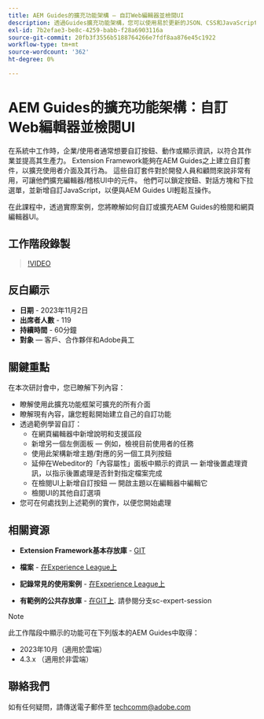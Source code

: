```yaml
---
title: AEM Guides的擴充功能架構 — 自訂Web編輯器並檢閱UI
description: 透過Guides擴充功能架構，您可以使用易於更新的JSON、CSS和JavaScript，自訂Review Ui或Webeditor的所需區段。
exl-id: 7b2efae3-be8c-4259-babb-f28a6903116a
source-git-commit: 20fb3f3556b5188764266e7fdf8aa876e45c1922
workflow-type: tm+mt
source-wordcount: '362'
ht-degree: 0%

---
```


# AEM Guides的擴充功能架構：自訂Web編輯器並檢閱UI

在系統中工作時，企業/使用者通常想要自訂按鈕、動作或顯示資訊，以符合其作業並提高其生產力。 Extension Framework能夠在AEM Guides之上建立自訂套件，以擴充使用者介面及其行為。 這些自訂套件對於開發人員和顧問來說非常有用，可讓他們擴充編輯器/稽核UI中的元件。 他們可以鎖定按鈕、對話方塊和下拉選單，並新增自訂JavaScript，以便與AEM Guides UI輕鬆互操作。

在此課程中，透過實際案例，您將瞭解如何自訂或擴充AEM Guides的檢閱和網頁編輯器UI。

## 工作階段錄製

>[!VIDEO](https://video.tv.adobe.com/v/3425476/review-ui-customization-guides-extension-framework-web-editor)

## 反白顯示

- **日期** - 2023年11月2日
- **出席者人數** - 119
- **持續時間** - 60分鐘
- **對象**  — 客戶、合作夥伴和Adobe員工

## 關鍵重點

在本次研討會中，您已瞭解下列內容：
- 瞭解使用此擴充功能框架可擴充的所有介面
- 瞭解現有內容，讓您輕鬆開始建立自己的自訂功能
- 透過範例學習自訂：
   - 在網頁編輯器中新增說明和支援區段
   - 新增另一個左側面板 — 例如，檢視目前使用者的任務
   - 使用此架構新增主題/對應的另一個工具列按鈕
   - 延伸在Webeditor的「內容屬性」面板中顯示的資訊 — 新增後置處理資訊，以指示後置處理是否針對指定檔案完成
   - 在檢閱UI上新增自訂按鈕 — 開啟主題以在編輯器中編輯它
   - 檢閱UI的其他自訂選項
- 您可在何處找到上述範例的實作，以便您開始處理


## 相關資源

- **Extension Framework基本存放庫** - [GIT](https://github.com/adobe/guides-extension/tree/main)

- **檔案** - [在Experience League上](../../guides-ui-extensions/aem_guides_framework/basic-customisation.md)

- **記錄常見的使用案例** - [在Experience League上](../../guides-ui-extensions/aem_guides_framework/jui-framework.md)

- **有範例的公共存放庫** - [在GIT上](https://github.com/adobe/guides-extension/tree/sc-expert-session). 請參閱分支sc-expert-session


>[!NOTE]
>
> 此工作階段中顯示的功能可在下列版本的AEM Guides中取得：
> - 2023年10月（適用於雲端）
> - 4.3.x （適用於非雲端）



## 聯絡我們

如有任何疑問，請傳送電子郵件至 <techcomm@adobe.com>
